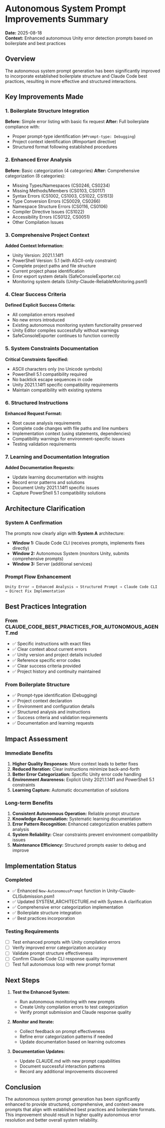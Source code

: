 # Autonomous System Prompt Improvements Summary
**Date:** 2025-08-18  
**Context:** Enhanced autonomous Unity error detection prompts based on boilerplate and best practices

## Overview
The autonomous system prompt generation has been significantly improved to incorporate established boilerplate structure and Claude Code best practices, resulting in more effective and structured interactions.

## Key Improvements Made

### 1. Boilerplate Structure Integration
**Before:** Simple error listing with basic fix request
**After:** Full boilerplate compliance with:
- Proper prompt-type identification (`#Prompt-type: Debugging`)
- Project context identification (#Important directive)
- Structured format following established procedures

### 2. Enhanced Error Analysis
**Before:** Basic categorization (4 categories)
**After:** Comprehensive categorization (8 categories):
- Missing Types/Namespaces (CS0246, CS0234)
- Missing Methods/Members (CS0103, CS0117)
- Syntax Errors (CS1002, CS1003, CS1022, CS1513)
- Type Conversion Errors (CS0029, CS0266)
- Namespace Structure Errors (CS0116, CS0106)
- Compiler Directive Issues (CS1022)
- Accessibility Errors (CS0122, CS0051)
- Other Compilation Issues

### 3. Comprehensive Project Context
**Added Context Information:**
- Unity Version: 2021.1.14f1
- PowerShell Version: 5.1 (with ASCII-only constraint)
- Complete project paths and file structure
- Current project phase identification
- Error export system details (SafeConsoleExporter.cs)
- Monitoring system details (Unity-Claude-ReliableMonitoring.psm1)

### 4. Clear Success Criteria
**Defined Explicit Success Criteria:**
- All compilation errors resolved
- No new errors introduced
- Existing autonomous monitoring system functionality preserved
- Unity Editor compiles successfully without warnings
- SafeConsoleExporter continues to function correctly

### 5. System Constraints Documentation
**Critical Constraints Specified:**
- ASCII characters only (no Unicode symbols)
- PowerShell 5.1 compatibility required
- No backtick escape sequences in code
- Unity 2021.1.14f1 specific compatibility requirements
- Maintain compatibility with existing systems

### 6. Structured Instructions
**Enhanced Request Format:**
- Root cause analysis requirements
- Complete code changes with file paths and line numbers
- Implementation context (using statements, dependencies)
- Compatibility warnings for environment-specific issues
- Testing validation requirements

### 7. Learning and Documentation Integration
**Added Documentation Requests:**
- Update learning documentation with insights
- Record error patterns and solutions
- Document Unity 2021.1.14f1 specific issues
- Capture PowerShell 5.1 compatibility solutions

## Architecture Clarification

### System A Confirmation
The prompts now clearly align with **System A** architecture:
- **Window 1:** Claude Code CLI (receives prompts, implements fixes directly)
- **Window 2:** Autonomous System (monitors Unity, submits comprehensive prompts)
- **Window 3:** Server (additional services)

### Prompt Flow Enhancement
```
Unity Error → Enhanced Analysis → Structured Prompt → Claude Code CLI → Direct Fix Implementation
```

## Best Practices Integration

### From CLAUDE_CODE_BEST_PRACTICES_FOR_AUTONOMOUS_AGENT.md
- ✅ Specific instructions with exact files
- ✅ Clear context about current errors  
- ✅ Unity version and project details included
- ✅ Reference specific error codes
- ✅ Clear success criteria provided
- ✅ Project history and continuity maintained

### From Boilerplate Structure
- ✅ Prompt-type identification (Debugging)
- ✅ Project context declaration
- ✅ Environment and configuration details
- ✅ Structured analysis and instructions
- ✅ Success criteria and validation requirements
- ✅ Documentation and learning requests

## Impact Assessment

### Immediate Benefits
1. **Higher Quality Responses:** More context leads to better fixes
2. **Reduced Iteration:** Clear instructions minimize back-and-forth
3. **Better Error Categorization:** Specific Unity error code handling
4. **Environment Awareness:** Explicit Unity 2021.1.14f1 and PowerShell 5.1 constraints
5. **Learning Capture:** Automatic documentation of solutions

### Long-term Benefits
1. **Consistent Autonomous Operation:** Reliable prompt structure
2. **Knowledge Accumulation:** Systematic learning documentation
3. **Error Pattern Recognition:** Enhanced categorization enables pattern analysis
4. **System Reliability:** Clear constraints prevent environment compatibility issues
5. **Maintenance Efficiency:** Structured prompts easier to debug and improve

## Implementation Status

### Completed
- ✅ Enhanced `New-AutonomousPrompt` function in Unity-Claude-CLISubmission.psm1
- ✅ Updated SYSTEM_ARCHITECTURE.md with System A clarification
- ✅ Comprehensive error categorization implementation
- ✅ Boilerplate structure integration
- ✅ Best practices incorporation

### Testing Requirements
- [ ] Test enhanced prompts with Unity compilation errors
- [ ] Verify improved error categorization accuracy
- [ ] Validate prompt structure effectiveness
- [ ] Confirm Claude Code CLI response quality improvement
- [ ] Test full autonomous loop with new prompt format

## Next Steps

1. **Test the Enhanced System:**
   - Run autonomous monitoring with new prompts
   - Create Unity compilation errors to test categorization
   - Verify prompt submission and Claude response quality

2. **Monitor and Iterate:**
   - Collect feedback on prompt effectiveness
   - Refine error categorization patterns if needed
   - Update documentation based on learning outcomes

3. **Documentation Updates:**
   - Update CLAUDE.md with new prompt capabilities
   - Document successful interaction patterns
   - Record any additional improvements discovered

## Conclusion

The autonomous system prompt generation has been significantly enhanced to provide structured, comprehensive, and context-aware prompts that align with established best practices and boilerplate formats. This improvement should result in higher quality autonomous error resolution and better overall system reliability.